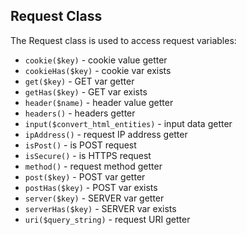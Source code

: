 ## Request Class
The Request class is used to access request variables:
- `cookie($key)` - cookie value getter
- `cookieHas($key)` - cookie var exists
- `get($key)` - GET var getter
- `getHas($key)` - GET var exists
- `header($name)` - header value getter
- `headers()` - headers getter
- `input($convert_html_entities)` - input data getter
- `ipAddress()` - request IP address getter
- `isPost()` - is POST request
- `isSecure()` - is HTTPS request
- `method()` - request method getter
- `post($key)` - POST var getter
- `postHas($key)` - POST var exists
- `server($key)` - SERVER var getter
- `serverHas($key)` - SERVER var exists
- `uri($query_string)` - request URI getter